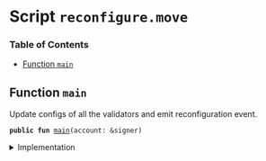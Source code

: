 
<a name="SCRIPT"></a>

# Script `reconfigure.move`

### Table of Contents

-  [Function `main`](#SCRIPT_main)



<a name="SCRIPT_main"></a>

## Function `main`

Update configs of all the validators and emit reconfiguration event.


<pre><code><b>public</b> <b>fun</b> <a href="#SCRIPT_main">main</a>(account: &signer)
</code></pre>



<details>
<summary>Implementation</summary>


<pre><code><b>fun</b> <a href="#SCRIPT_main">main</a>(account: &signer) {
    <b>let</b> assoc_root_role = <a href="../../modules/doc/Roles.md#0x1_Roles_extract_privilege_to_capability">Roles::extract_privilege_to_capability</a>&lt;AssociationRootRole&gt;(account);
    <a href="../../modules/doc/LibraSystem.md#0x1_LibraSystem_update_and_reconfigure">LibraSystem::update_and_reconfigure</a>(&assoc_root_role);
    <a href="../../modules/doc/Roles.md#0x1_Roles_restore_capability_to_privilege">Roles::restore_capability_to_privilege</a>(account, assoc_root_role);
}
</code></pre>



</details>
